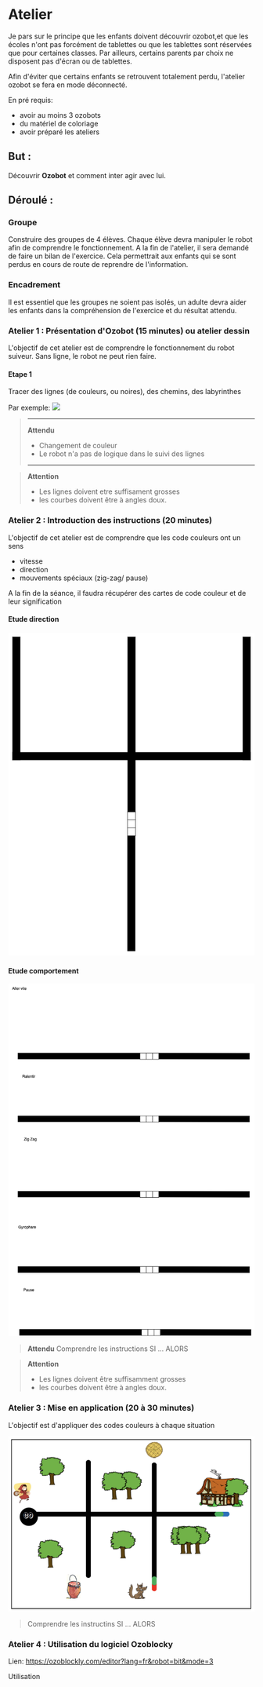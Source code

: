 # Atelier

Je pars sur le principe que les enfants doivent découvrir ozobot,et que les écoles n'ont pas forcément de tablettes
ou que les tablettes sont réservées que pour certaines classes.
Par ailleurs, certains parents par choix ne disposent pas d'écran ou de tablettes.

Afin d'éviter que certains enfants se retrouvent totalement perdu, l'atelier ozobot se fera en mode déconnecté.

En pré requis:
* avoir au moins 3 ozobots
* du matériel de coloriage
* avoir préparé les ateliers


## But : 

Découvrir **Ozobot** et comment inter agir avec lui.

## Déroulé : 

### Groupe 

Construire des groupes de 4 élèves. 
Chaque élève devra manipuler le robot afin de comprendre le fonctionnement. A la fin de l'atelier, il sera demandé de faire
un bilan de l'exercice.
Cela permettrait aux enfants qui se sont perdus en cours de route de reprendre de l'information.

### Encadrement

Il est essentiel que les groupes ne soient pas isolés, un adulte devra aider les enfants dans la compréhension de l'exercice
et du résultat attendu.

### Atelier 1 : Présentation d'Ozobot (15 minutes) ou atelier dessin

L'objectif de cet atelier est de comprendre le fonctionnement du robot suiveur. 
Sans ligne, le robot ne peut rien faire.

#### Etape 1

Tracer des lignes (de couleurs, ou noires), des chemins, des labyrinthes 

Par exemple:
![](demos/example.png)

>***
>**Attendu**
>
> * Changement de couleur
> * Le robot n'a pas de logique dans le suivi des lignes 
>
>
>***

 
>**Attention**
> 
> * Les lignes doivent etre suffisament grosses
> * les courbes doivent être à angles doux.



### Atelier 2 : Introduction des instructions (20 minutes)

L'objectif de cet atelier est de comprendre que les code couleurs ont un sens
* vitesse
* direction
* mouvements spéciaux (zig-zag/ pause)

A la fin de la séance, il faudra récupérer des cartes de code couleur et de leur signification

#### Etude direction

![](ateliers/2/ApprentissageDirection.png)


#### Etude comportement

![](ateliers/2/ApprentissageComportement.png)

>**Attendu**
> Comprendre les instructions SI ... ALORS
> 

>**Attention**
>
> * Les lignes doivent être suffisamment grosses
> * les courbes doivent être à angles doux.


### Atelier 3 : Mise en application (20 à 30 minutes)

L'objectif est d'appliquer des codes couleurs à chaque situation

![](ateliers/3/lePetitChaperonRougeSimple.png)

> Comprendre les instructins SI ... ALORS 


### Atelier 4 : Utilisation du logiciel Ozoblocky 

Lien: https://ozoblockly.com/editor?lang=fr&robot=bit&mode=3

Utilisation 